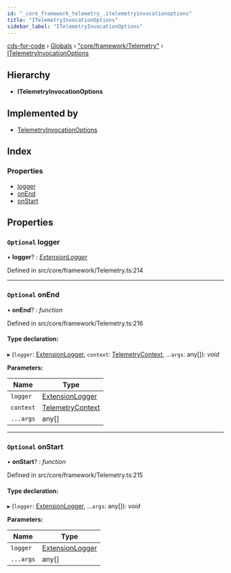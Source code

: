 ```yaml
---
id: "_core_framework_telemetry_.itelemetryinvocationoptions"
title: "ITelemetryInvocationOptions"
sidebar_label: "ITelemetryInvocationOptions"
---
```


[cds-for-code](../index.md) › [Globals](../globals.md) › ["core/framework/Telemetry"](../modules/_core_framework_telemetry_.md) › [ITelemetryInvocationOptions](_core_framework_telemetry_.itelemetryinvocationoptions.md)

## Hierarchy

* **ITelemetryInvocationOptions**

## Implemented by

* [TelemetryInvocationOptions](../classes/_core_framework_telemetry_.telemetryinvocationoptions.md)

## Index

### Properties

* [logger](_core_framework_telemetry_.itelemetryinvocationoptions.md#optional-logger)
* [onEnd](_core_framework_telemetry_.itelemetryinvocationoptions.md#optional-onend)
* [onStart](_core_framework_telemetry_.itelemetryinvocationoptions.md#optional-onstart)

## Properties

### `Optional` logger

• **logger**? : *[ExtensionLogger](../classes/_core_framework_logger_.extensionlogger.md)*

Defined in src/core/framework/Telemetry.ts:214

___

### `Optional` onEnd

• **onEnd**? : *function*

Defined in src/core/framework/Telemetry.ts:216

#### Type declaration:

▸ (`logger`: [ExtensionLogger](../classes/_core_framework_logger_.extensionlogger.md), `context`: [TelemetryContext](../classes/_core_framework_telemetry_.telemetrycontext.md), ...`args`: any[]): *void*

**Parameters:**

Name | Type |
------ | ------ |
`logger` | [ExtensionLogger](../classes/_core_framework_logger_.extensionlogger.md) |
`context` | [TelemetryContext](../classes/_core_framework_telemetry_.telemetrycontext.md) |
`...args` | any[] |

___

### `Optional` onStart

• **onStart**? : *function*

Defined in src/core/framework/Telemetry.ts:215

#### Type declaration:

▸ (`logger`: [ExtensionLogger](../classes/_core_framework_logger_.extensionlogger.md), ...`args`: any[]): *void*

**Parameters:**

Name | Type |
------ | ------ |
`logger` | [ExtensionLogger](../classes/_core_framework_logger_.extensionlogger.md) |
`...args` | any[] |
